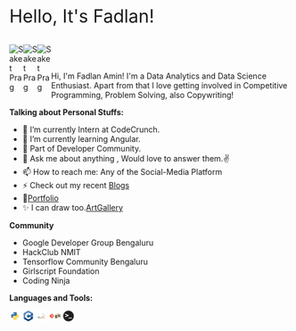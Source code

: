 <!--# Bismillah...-->
<!--# Halo, It's [Fadlan!](https://fadlan65.github.io/MyPortfolio/)-->

<!--span style="font-size: 28px;">Bismillah...</span-->
<!--br /-->
<span style="font-size: 32px;">Hello, It's Fadlan!</span>

<br/>


<a href="https://www.linkedin.com/in/fadlan-amin/">
<img align="left" alt="Saket Prag" width="25px" src="https://cdn.jsdelivr.net/npm/simple-icons@v3/icons/linkedin.svg" />
</a>
<a href="https://medium.com/@fadlan65amin">
<img align="left" alt="Saket Prag" width="25px" src="https://cdn.jsdelivr.net/npm/simple-icons@v3/icons/medium.svg" />
</a>
<a href="https://www.instagram.com/fadlan_amin/">
<img align="left" alt="Saket Prag" width="25px" src="https://cdn.jsdelivr.net/npm/simple-icons@v3/icons/instagram.svg" />
</a>
<br />

<br />

Hi, I'm Fadlan Amin! I'm a Data Analytics and Data Science Enthusiast. Apart from that I love getting involved in Competitive Programming, Problem Solving, also Copywriting!


**Talking about Personal Stuffs:**

- 🔭 I’m currently Intern at CodeCrunch.
- 🌱 I’m currently learning Angular.
- 👯 Part of Developer Community.
- 💬 Ask me about anything , Would love to answer them.✌
- 📫 How to reach me: Any of the Social-Media Platform 
- ⚡ Check out my recent [Blogs](https://medium.com/@fadlan65amin)
- 📝[Portfolio](https://fadlan65.github.io/MyPortfolio/)
- ✨ I can draw too.[ArtGallery](https://www.instagram.com/fadlan_amin/)



**Community**
- Google Developer Group Bengaluru
- HackClub NMIT
- Tensorflow Community Bengaluru
- Girlscript Foundation
- Coding Ninja

**Languages and Tools:**


<code><img height="20" src="https://raw.githubusercontent.com/github/explore/80688e429a7d4ef2fca1e82350fe8e3517d3494d/topics/python/python.png"></code>
<code><img height="20" src="https://raw.githubusercontent.com/github/explore/80688e429a7d4ef2fca1e82350fe8e3517d3494d/topics/cpp/cpp.png"></code>
<code><img height="20" src="https://raw.githubusercontent.com/github/explore/80688e429a7d4ef2fca1e82350fe8e3517d3494d/topics/mysql/mysql.png"></code>
<code><img height="20" src="https://raw.githubusercontent.com/github/explore/80688e429a7d4ef2fca1e82350fe8e3517d3494d/topics/git/git.png"></code>
<code><img height="20" src="https://raw.githubusercontent.com/github/explore/80688e429a7d4ef2fca1e82350fe8e3517d3494d/topics/terminal/terminal.png"></code>

<!--![Fadlan's github stats](https://github-readme-stats.vercel.app/api?username=fadlan65&show_icons=true&hide_border=true)-->
